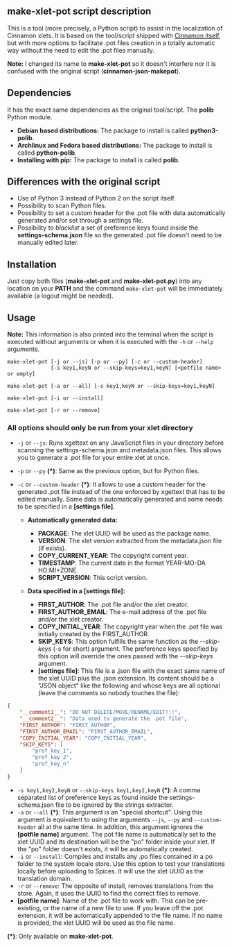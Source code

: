 ## make-xlet-pot script description

This is a tool (more precisely, a Python script) to assist in the localization of Cinnamon xlets. It is based on the tool/script shipped with [Cinnamon itself](https://github.com/linuxmint/Cinnamon/blob/master/files/usr/share/cinnamon/cinnamon-json-makepot/cinnamon-json-makepot.py), but with more options to facilitate .pot files creation in a totally automatic way without the need to edit the .pot files manually.

**Note:** I changed its name to **make-xlet-pot** so it doesn't interfere nor it is confused with the original script (**cinnamon-json-makepot**).

## Dependencies

It has the exact same dependencies as the original tool/script. The **polib** Python module.

- **Debian based distributions:** The package to install is called **python3-polib**.
- **Archlinux and Fedora based distributions:** The package to install is called **python-polib**.
- **Installing with pip:** The package to install is called **polib**.

## Differences with the original script

- Use of Python 3 instead of Python 2 on the script itself.
- Possibility to scan Python files.
- Possibility to set a custom header for the .pot file with data automatically generated and/or set through a settings file.
- Possibility to *blacklist* a set of preference keys found inside the **settings-schema.json** file so the generated .pot file doesn't need to be manually edited later.

## Installation

Just copy both files (**make-xlet-pot** and **make-xlet-pot.py**) into any location on your **PATH** and the command `make-xlet-pot` will be immediately available (a logout might be needed).

## Usage

**Note:** This information is also printed into the terminal when the script is executed without arguments or when it is executed with the `-h` or `--help ` arguments.

```shell
make-xlet-pot [-j or --js] [-p or --py] [-c or --custom-header]
              [-s key1,keyN or --skip-keys=key1,keyN] [<potfile name> or empty]

make-xlet-pot [-a or --all] [-s key1,keyN or --skip-keys=key1,keyN]

make-xlet-pot [-i or --install]

make-xlet-pot [-r or --remove]
```

### All options should only be run from your xlet directory

- `-j` or `--js`: Runs xgettext on any JavaScript files in your directory before scanning the settings-schema.json and metadata.json files. This allows you to generate a .pot file for your entire xlet at once.
- `-p` or `--py` **(*)**: Same as the previous option, but for Python files.
- `-c` or `--custom-header` **(*)**: It allows to use a custom header for the generated .pot file instead of the one enforced by xgettext that has to be edited manually. Some data is automatically generated and some needs to be specified in a **[settings file]**.

    - **Automatically generated data:**
        - **PACKAGE**: The xlet UUID will be used as the package name.
        - **VERSION**: The xlet version extracted from the metadata.json file (if exists).
        - **COPY_CURRENT_YEAR**: The copyright current year.
        - **TIMESTAMP**: The current date in the format YEAR-MO-DA HO:MI+ZONE.
        - **SCRIPT_VERSION**: This script version.

    - **Data specified in a [settings file]:**
        - **FIRST_AUTHOR**: The .pot file and/or the xlet creator.
        - **FIRST_AUTHOR_EMAIL**: The e-mail address of the .pot file and/or the xlet creator.
        - **COPY_INITIAL_YEAR**: The copyright year when the .pot file was initially created by the FIRST_AUTHOR.
        - **SKIP_KEYS**: This option fulfills the same function as the *--skip-keys* (-s for short) argument. The preference keys specified by this option will override the ones passed with the *--skip-keys* argument.
        - **[settings file]**: This file is a .json file with the exact same name of the xlet UUID plus the .json extension. Its content should be a "JSON object" like the following and whose keys are all optional (leave the comments so nobody touches the file):

```json
{
    "__comment1__": "DO NOT DELETE/MOVE/RENAME/EDIT!!!",
    "__comment2__": "Data used to generate the .pot file",
    "FIRST_AUTHOR": "FIRST_AUTHOR",
    "FIRST_AUTHOR_EMAIL": "FIRST_AUTHOR_EMAIL",
    "COPY_INITIAL_YEAR": "COPY_INITIAL_YEAR",
    "SKIP_KEYS": [
        "pref_key_1",
        "pref_key_2",
        "pref_key_n"
    ]
}
```

- `-s key1,key2,keyN` or `--skip-keys key1,key2,keyN` **(*)**: A comma separated list of preference keys as found inside the settings-schema.json file to be ignored by the strings extractor.
- `-a` or `--all` **(*)**: This argument is an "special shortcut". Using this argument is equivalent to using the arguments `--js`, `--py` and `--custom-header` all at the same time. In addition, this argument ignores the **[potfile name]** argument. The pot file name is automatically set to the xlet UUID and its destination will be the "po" folder inside your xlet. If the "po" folder doesn't exists, it will be automatically created.
- `-i` or `--install`: Compiles and installs any .po files contained in a po folder to the system locale store.  Use this option to test your translations locally before uploading to Spices. It will use the xlet UUID as the translation domain.
- `-r` or `--remove`: The opposite of install, removes translations from the store. Again, it uses the UUID to find the correct files to remove.
- **[potfile name]**: Name of the .pot file to work with. This can be pre-existing, or the name of a new file to use. If you leave off the .pot extension, it will be automatically appended to the file name. If no name is provided, the xlet UUID will be used as the file name.

**(*)**: Only available on **make-xlet-pot**.
